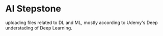 # AI Stepstone
uploading files related to DL and ML, mostly according to Udemy's Deep understading of Deep Learning.
